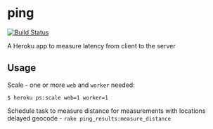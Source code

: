 # ping
[![Build Status](https://travis-ci.org/zunda/ping.svg?branch=master)](https://travis-ci.org/zunda/ping)

A Heroku app to measure latency from client to the server

## Usage
Scale - one or more `web` and `worker` needed:

```
$ heroku ps:scale web=1 worker=1
```

Schedule task to measure distance for measurements with locations delayed geocode - `rake ping_results:measure_distance`

